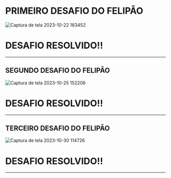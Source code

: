# PRIMEIRO DESAFIO DO FELIPÃO

![Captura de tela 2023-10-22 183452](https://github.com/MrRibeir/desafio-felipao-/assets/148346937/f0935e6a-5cc2-4ebb-bc8f-770c8341ab7d)

# DESAFIO RESOLVIDO!!
____________________________________________________________________________________________________________________

## SEGUNDO DESAFIO DO FELIPÃO

![Captura de tela 2023-10-25 152206](https://github.com/MrRibeir/desafio-felipao-/assets/148346937/a3019ffb-6834-431d-a21d-7fc99a845b52)

# DESAFIO RESOLVIDO!!
____________________________________________________________________________________________________________________


## TERCEIRO DESAFIO DO FELIPÃO

![Captura de tela 2023-10-30 114726](https://github.com/MrRibeir/desafio-felipao-/assets/148346937/02b65726-4c09-4c6c-83fa-f3237889a8d8)

# DESAFIO RESOLVIDO!!
____________________________________________________________________________________________________________________
